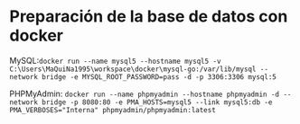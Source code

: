 # Preparación de la base de datos con docker

MySQL:`docker run --name mysql5 --hostname mysql5 -v C:\Users\MaQuiNa1995\workspace\docker\mysql-go:/var/lib/mysql --network bridge -e MYSQL_ROOT_PASSWORD=pass -d -p 3306:3306 mysql:5`

PHPMyAdmin: `docker run --name phpmyadmin --hostname phpmyadmin -d --network bridge -p 8080:80 -e PMA_HOSTS=mysql5 --link mysql5:db -e PMA_VERBOSES="Interna" phpmyadmin/phpmyadmin:latest`

